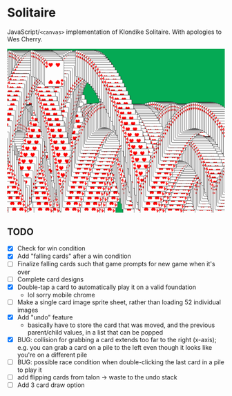 # Solitaire

JavaScript/`<canvas>` implementation of Klondike Solitaire. With apologies to Wes Cherry.

![falling cards](https://github.com/endemic/solitaire/blob/1fbe19005b8a621961f3402878898fdda7ccd470/images/falling_cards.gif)

## TODO

- [x] Check for win condition
- [x] Add "falling cards" after a win condition
- [ ] Finalize falling cards such that game prompts for new game when it's over
- [ ] Complete card designs
- [x] Double-tap a card to automatically play it on a valid foundation
  * lol sorry mobile chrome
- [ ] Make a single card image sprite sheet, rather than loading 52 individual images
- [x] Add "undo" feature
  * basically have to store the card that was moved, and the previous parent/child values, in a list that can be popped
- [x] BUG: collision for grabbing a card extends too far to the right (x-axis); e.g. you can grab a card on a pile to the left even though it looks like you're on a different pile
- [ ] BUG: possible race condition when double-clicking the last card in a pile to play it
- [ ] add flipping cards from talon -> waste to the undo stack
- [ ] Add 3 card draw option

